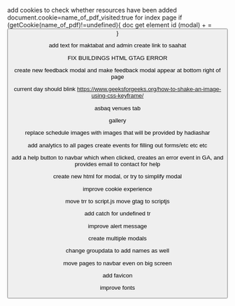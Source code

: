 add cookies to check whether resources have been added
document.cookie=name_of_pdf_visited:true
for index page
if (getCookie(name_of_pdf)!=undefined){
    doc get element id (modal) + = <button>
}

add text for maktabat and admin
create link to saahat

FIX BUILDINGS HTML GTAG ERROR

create new feedback modal and
make feedback modal appear at bottom right of page


current day should blink https://www.geeksforgeeks.org/how-to-shake-an-image-using-css-keyframe/

asbaq venues tab

gallery

replace schedule images with images that will be provided by hadiashar

add analytics to all pages
create events for filling out forms/etc etc etc

add a help button to navbar which when clicked, creates an error event in GA, and provides email to contact for help

create new html for modal, or try to simplify modal

improve cookie experience

move trr to script.js
move gtag to scriptjs

add catch for undefined tr

improve alert message

create multiple modals


change groupdata to add names as well

move pages to navbar even on big screen

add favicon

improve fonts